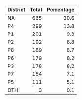 |District | Total| Percentage|
|:--------|-----:|----------:|
|NA       |   665|       30.6|
|P4       |   299|       13.8|
|P1       |   201|        9.3|
|P2       |   192|        8.8|
|P8       |   189|        8.7|
|P6       |   179|        8.2|
|P3       |   178|        8.2|
|P7       |   154|        7.1|
|P5       |   111|        5.1|
|OTH      |     3|        0.1|

